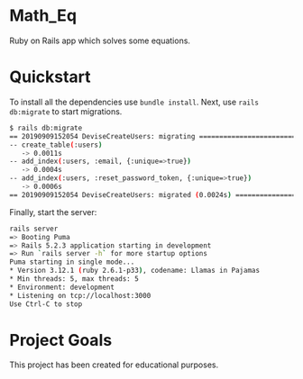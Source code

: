 # Math_Eq

Ruby on Rails app which solves some equations.

# Quickstart

To install all the dependencies use `bundle install`. 
Next, use `rails db:migrate` to start migrations.
```bash
$ rails db:migrate
== 20190909152054 DeviseCreateUsers: migrating ================================
-- create_table(:users)
   -> 0.0011s
-- add_index(:users, :email, {:unique=>true})
   -> 0.0004s
-- add_index(:users, :reset_password_token, {:unique=>true})
   -> 0.0006s
== 20190909152054 DeviseCreateUsers: migrated (0.0024s) =======================
```
Finally, start the server:
```bash
rails server
=> Booting Puma
=> Rails 5.2.3 application starting in development 
=> Run `rails server -h` for more startup options
Puma starting in single mode...
* Version 3.12.1 (ruby 2.6.1-p33), codename: Llamas in Pajamas
* Min threads: 5, max threads: 5
* Environment: development
* Listening on tcp://localhost:3000
Use Ctrl-C to stop
```

# Project Goals

This project has been created for educational purposes.